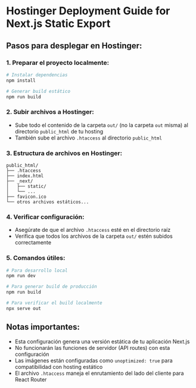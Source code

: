 # Hostinger Deployment Guide for Next.js Static Export

## Pasos para desplegar en Hostinger:

### 1. Preparar el proyecto localmente:

```bash
# Instalar dependencias
npm install

# Generar build estático
npm run build
```

### 2. Subir archivos a Hostinger:

- Sube todo el contenido de la carpeta `out/` (no la carpeta `out` misma) al directorio `public_html` de tu hosting
- También sube el archivo `.htaccess` al directorio `public_html`

### 3. Estructura de archivos en Hostinger:

```
public_html/
├── .htaccess
├── index.html
├── _next/
│   ├── static/
│   └── ...
├── favicon.ico
└── otros archivos estáticos...
```

### 4. Verificar configuración:

- Asegúrate de que el archivo `.htaccess` esté en el directorio raíz
- Verifica que todos los archivos de la carpeta `out/` estén subidos correctamente

### 5. Comandos útiles:

```bash
# Para desarrollo local
npm run dev

# Para generar build de producción
npm run build

# Para verificar el build localmente
npx serve out
```

## Notas importantes:

- Esta configuración genera una versión estática de tu aplicación Next.js
- No funcionarán las funciones de servidor (API routes) con esta configuración
- Las imágenes están configuradas como `unoptimized: true` para compatibilidad con hosting estático
- El archivo `.htaccess` maneja el enrutamiento del lado del cliente para React Router
